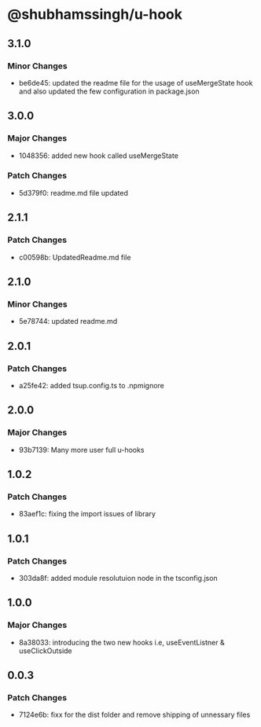 # @shubhamssingh/u-hook

## 3.1.0

### Minor Changes

- be6de45: updated the readme file for the usage of useMergeState hook and also updated the few configuration in package.json

## 3.0.0

### Major Changes

- 1048356: added new hook called useMergeState

### Patch Changes

- 5d379f0: readme.md file updated

## 2.1.1

### Patch Changes

- c00598b: UpdatedReadme.md file

## 2.1.0

### Minor Changes

- 5e78744: updated readme.md

## 2.0.1

### Patch Changes

- a25fe42: added tsup.config.ts to .npmignore

## 2.0.0

### Major Changes

- 93b7139: Many more user full u-hooks

## 1.0.2

### Patch Changes

- 83aef1c: fixing the import issues of library

## 1.0.1

### Patch Changes

- 303da8f: added module resolutuion node in the tsconfig.json

## 1.0.0

### Major Changes

- 8a38033: introducing the two new hooks i.e, useEventListner & useClickOutside

## 0.0.3

### Patch Changes

- 7124e6b: fixx for the dist folder and remove shipping of unnessary files
